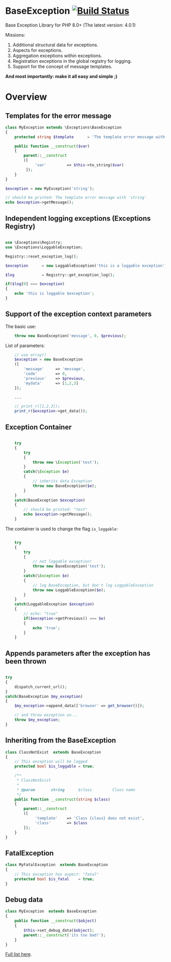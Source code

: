 BaseException [![Build Status](https://secure.travis-ci.org/EdmondDantes/BaseException.png)](http://travis-ci.org/EdmondDantes/BaseException)
=============

Base Exception Library for PHP 8.0+
(The latest version: 4.0.1)

Missions:

1. Additional structural data for exceptions.
2. Aspects for exceptions.
3. Aggregation exceptions within exceptions.
4. Registration exceptions in the global registry for logging.
5. Support for the concept of message templates.

**And most importantly: make it all easy and simple ;)**

# Overview

## Templates for the error message

```php
class MyException extends \Exceptions\BaseException
{
    protected string $template      = 'The template error message with {var}';

    public function __construct($var)
    {
        parent::__construct
        ([
             'var'         => $this->to_string($var)
         ]);
    }
}

$exception = new MyException('string');

// should be printed: The template error message with 'string'
echo $exception->getMessage();
```

## Independent logging exceptions (Exceptions Registry)

```php

use \Exceptions\Registry;
use \Exceptions\LoggableException;

Registry::reset_exception_log();

$exception      = new LoggableException('this is a loggable exception');

$log            = Registry::get_exception_log();

if($log[0] === $exception)
{
    echo 'this is loggable $exception';
}

```

## Support of the exception context parameters

The basic use:

```php
    throw new BaseException('message', 0, $previous);
```

List of parameters:

```php
    // use array()
    $exception = new BaseException
    ([
        'message'     => 'message',
        'code'        => 0,
        'previous'    => $previous,
        'mydata'      => [1,2,3]
    ]);

    ...

    // print_r([1,2,3]);
    print_r($exception->get_data());

```

## Exception Container

```php

    try
    {
        try
        {
            throw new \Exception('test');
        }
        catch(\Exception $e)
        {
            // inherits data Exception
            throw new BaseException($e);
        }
    }
    catch(BaseException $exception)
    {
        // should be printed: "test"
        echo $exception->getMessage();
    }

```

The container is used to change the flag `is_loggable`:

```php

    try
    {
        try
        {
            // not loggable exception!
            throw new BaseException('test');
        }
        catch(\Exception $e)
        {
            // log BaseException, but don't log LoggableException
            throw new LoggableException($e);
        }
    }
    catch(LoggableException $exception)
    {
        // echo: "true"
        if($exception->getPrevious() === $e)
        {
            echo 'true';
        }
    }

```

## Appends parameters after the exception has been thrown

```php

try
{
    dispatch_current_url();
}
catch(BaseException $my_exception)
{
    $my_exception->append_data(['browser' => get_browser()]);

    // and throw exception on...
    throw $my_exception;
}

```

## Inheriting from the BaseException

```php
class ClassNotExist  extends BaseException
{
    // This exception will be logged
    protected bool $is_loggable = true;

    /**
     * ClassNotExist
     *
     * @param       string      $class         Class name
     */
    public function __construct(string $class)
    {
        parent::__construct
        ([
             'template'    => 'Сlass {class} does not exist',
             'class'       => $class
        ]);
    }
}
```

## FatalException

```php
class MyFatalException  extends BaseException
{
    // This exception has aspect: "fatal"
    protected bool $is_fatal    = true;
}
```

## Debug data

```php
class MyException  extends BaseException
{
    public function __construct($object)
    {
        $this->set_debug_data($object);
        parent::__construct('its too bad!');
    }
}
```

[Full list here][1].

[1]: docs/01-Overview.md
